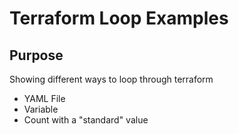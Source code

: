 # Terraform Loop Examples

## Purpose

Showing different ways to loop through terraform

- YAML File
- Variable
- Count with a "standard" value

